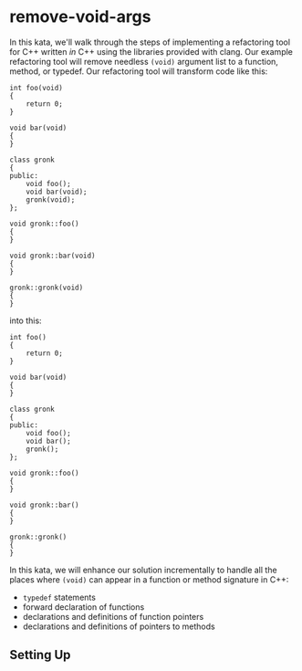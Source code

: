 # remove-void-args

In this kata, we'll walk through the steps of implementing a refactoring
tool for C++ written _in_ C++ using the libraries provided with clang.
Our example refactoring tool will remove needless `(void)` argument list to
a function, method, or typedef.  Our refactoring tool will transform code
like this:

```
int foo(void)
{
    return 0;
}

void bar(void)
{
}

class gronk
{
public:
    void foo();
    void bar(void);
    gronk(void);
};

void gronk::foo()
{
}

void gronk::bar(void)
{
}

gronk::gronk(void)
{
}
```

into this:

```
int foo()
{
    return 0;
}

void bar(void)
{
}

class gronk
{
public:
    void foo();
    void bar();
    gronk();
};

void gronk::foo()
{
}

void gronk::bar()
{
}

gronk::gronk()
{
}
```

In this kata, we will enhance our solution incrementally to handle all
the places where `(void)` can appear in a function or method signature
in C++:

* `typedef` statements
* forward declaration of functions
* declarations and definitions of function pointers
* declarations and definitions of pointers to methods

## Setting Up
